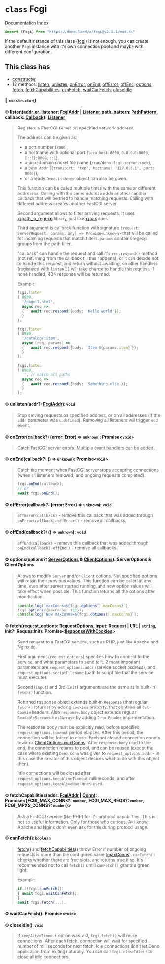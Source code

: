 # `class` Fcgi

[Documentation Index](../README.md)

```ts
import {Fcgi} from "https://deno.land/x/fcgi@v2.1.1/mod.ts"
```

If the default instance of this class ([fcgi](../variable.fcgi/README.md)) is not enough, you can create another `Fcgi` instance with it's own connection pool and maybe with different configuration.

## This class has

- [constructor](#-constructor)
- 12 methods:
[listen](#-listenaddr_or_listener-fcgiaddr--listener-path_pattern-pathpattern-callback-callback-listener),
[unlisten](#-unlistenaddr-fcgiaddr-void),
[onError](#-onerrorcallback-error-error--unknown-promisevoid),
[onEnd](#-onendcallback---unknown-promisevoid),
[offError](#-offerrorcallback-error-error--unknown-void),
[offEnd](#-offendcallback---unknown-void),
[options](#-optionsoptions-serveroptions--clientoptions-serveroptions--clientoptions),
[fetch](#-fetchrequest_options-requestoptions-input-request--url--string-init-requestinit-promiseresponsewithcookies),
[fetchCapabilities](#-fetchcapabilitiesaddr-fcgiaddr--conn-promisefcgi_max_conns-number-fcgi_max_reqs-number-fcgi_mpxs_conns-number),
[canFetch](#-canfetch-boolean),
[waitCanFetch](#-waitcanfetch-promisevoid),
[closeIdle](#-closeidle-void)


#### 🔧 `constructor`()



#### ⚙ listen(addr\_or\_listener: [FcgiAddr](../type.FcgiAddr/README.md) | [Listener](../interface.Listener/README.md), path\_pattern: [PathPattern](../type.PathPattern/README.md), callback: [Callback](../type.Callback/README.md)): [Listener](../interface.Listener/README.md)

> Registers a FastCGI server on specified network address.
> 
> The address can be given as:
> 
> - a port number (`8000`),
> - a hostname with optional port (`localhost:8000`, `0.0.0.0:8000`, `[::1]:8000`, `::1`),
> - a unix-domain socket file name (`/run/deno-fcgi-server.sock`),
> - a `Deno.Addr` (`{transport: 'tcp', hostname: '127.0.0.1', port: 8000}`),
> - or a ready `Deno.Listener` object can also be given.
> 
> This function can be called multiple times with the same or different addresses.
> Calling with the same address adds another handler callback that will be tried to handle matching requests.
> Calling with different address creates another FastCGI server.
> 
> Second argument allows to filter arriving requests.
> It uses [x/path\_to\_regexp](https://deno.land/x/path_to_regexp) library, just like [x/oak](https://deno.land/x/oak) does.
> 
> Third argument is callback function with signature `(request: ServerRequest, params: any) => Promise<unknown>` that will be called for incoming requests that match filters.
> `params` contains regexp groups from the path filter.
> 
> "callback" can handle the request and call it's `req.respond()` method (not returning from the callback till this happens), or it can decide not to handle this request,
> and return without awaiting, so other handlers (registered with `listen()`) will take chance to handle this request. If none handled, 404 response will be returned.
> 
> Example:
> 
> ```ts
> fcgi.listen
> (	8989,
> 	'/page-1.html',
> 	async req =>
> 	{	await req.respond({body: 'Hello world'});
> 	}
> );
> 
> fcgi.listen
> (	8989,
> 	'/catalog/:item',
> 	async (req, params) =>
> 	{	await req.respond({body: `Item ${params.item}`});
> 	}
> );
> 
> fcgi.listen
> (	8989,
> 	'', // match all paths
> 	async req =>
> 	{	await req.respond({body: 'Something else'});
> 	}
> );
> ```



#### ⚙ unlisten(addr?: [FcgiAddr](../type.FcgiAddr/README.md)): `void`

> Stop serving requests on specified address, or on all addresses (if the `addr` parameter was `undefined`).
> Removing all listeners will trigger `end` event.



#### ⚙ onError(callback?: (error: Error) => `unknown`): Promise\<`void`>

> Catch FastCGI server errors. Multiple event handlers can be added.



#### ⚙ onEnd(callback?: () => `unknown`): Promise\<`void`>

> Catch the moment when FastCGI server stops accepting connections (when all listeners removed, and ongoing requests completed).
> 
> ```ts
> fcgi.onEnd(callback);
> // or
> await fcgi.onEnd();
> ```



#### ⚙ offError(callback?: (error: Error) => `unknown`): `void`

> `offError(callback)` - remove this callback that was added through `onError(callback)`.
> `offError()` - remove all callbacks.



#### ⚙ offEnd(callback?: () => `unknown`): `void`

> `offEnd(callback)` - remove this callback that was added through `onEnd(callback)`.
> `offEnd()` - remove all callbacks.



#### ⚙ options(options?: [ServerOptions](../interface.ServerOptions/README.md) \& [ClientOptions](../interface.ClientOptions/README.md)): ServerOptions \& ClientOptions

> Allows to modify `Server` and/or `Client` options. Not specified options will retain their previous values.
> This function can be called at any time, even after server started running, and new option values will take effect when possible.
> This function returns all the options after modification.
> 
> ```ts
> console.log(`maxConns=${fcgi.options().maxConns}`);
> fcgi.options({maxConns: 123});
> console.log(`Now maxConns=${fcgi.options().maxConns}`);
> ```



#### ⚙ fetch(request\_options: [RequestOptions](../interface.RequestOptions/README.md), input: Request | URL | `string`, init?: RequestInit): Promise\<[ResponseWithCookies](../class.ResponseWithCookies/README.md)>

> Send request to a FastCGI service, such as PHP, just like Apache and Nginx do.
> 
> First argument (`request_options`) specifies how to connect to the service, and what parameters to send to it.
> 2 most important parameters are `request_options.addr` (service socket address), and `request_options.scriptFilename` (path to script file that the service must execute).
> 
> Second (`input`) and 3rd (`init`) arguments are the same as in built-in `fetch()` function.
> 
> Returned response object extends built-in `Response` (that regular `fetch()` returns) by adding `cookies` property, that contains all `Set-Cookie` headers.
> Also `response.body` object extends regular `ReadableStream<Uint8Array>` by adding `Deno.Reader` implementation.
> 
> The response body must be explicitly read, before specified `request_options.timeout` period elapses. After this period, the connection will be forced to close.
> Each not closed connection counts towards [ClientOptions.maxConns](../interface.ClientOptions/README.md#-maxconns-number). After `response.body` read to the end, the connection returns to pool, and can be reused
> (except the case where existing `Deno.Conn` was given to `request_options.addr` - in this case the creator of this object decides what to do with this object then).
> 
> Idle connections will be closed after `request_options.keepAliveTimeout` milliseconds, and after `request_options.keepAliveMax` times used.



#### ⚙ fetchCapabilities(addr: [FcgiAddr](../type.FcgiAddr/README.md) | [Conn](../interface.Conn/README.md)): Promise\<\{FCGI\_MAX\_CONNS?: `number`, FCGI\_MAX\_REQS?: `number`, FCGI\_MPXS\_CONNS?: `number`}>

> Ask a FastCGI service (like PHP) for it's protocol capabilities. This is not so useful information. Only for those who curious. As i know, Apache and Nginx don't even ask for this during protocol usage.



#### ⚙ canFetch(): `boolean`

> [fetch()](../class.Fcgi/README.md#-fetchrequest_options-requestoptions-input-request--url--string-init-requestinit-promiseresponsewithcookies) and [fetchCapabilities()](../class.Fcgi/README.md#-fetchcapabilitiesaddr-fcgiaddr--conn-promisefcgi_max_conns-number-fcgi_max_reqs-number-fcgi_mpxs_conns-number) throw Error if number of ongoing requests is more than the configured value ([maxConns](../interface.ClientOptions/README.md#-maxconns-number)).
> `canFetch()` checks whether there are free slots, and returns true if so.
> It's recommended not to call `fetch()` untill `canFetch()` grants a green light.
> 
> Example:
> 
> ```ts
> if (!fcgi.canFetch())
> {	await fcgi.waitCanFetch();
> }
> await fcgi.fetch(...);
> ```



#### ⚙ waitCanFetch(): Promise\<`void`>



#### ⚙ closeIdle(): `void`

> If `keepAliveTimeout` option was > 0, `fcgi.fetch()` will reuse connections. After each fetch, connection will wait for specified number of milliseconds for next fetch. Idle connections don't let Deno application from exiting naturally.
> You can call `fcgi.closeIdle()` to close all idle connections.



